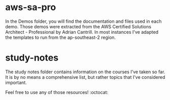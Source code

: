 # aws-sa-pro
In the Demos folder, you will find the documentation and files used in each demo. Those demos were extracted from the AWS Certified Solutions Architect - Professional by Adrian Cantrill. In most instances I've adapted the templates to run from the ap-southeast-2 region.

# study-notes
The study notes folder contains information on the courses I've taken so far. It is by no means a comprehensive list, but rather topics that I've considered important.

Feel free to use any of those resources! :octocat: